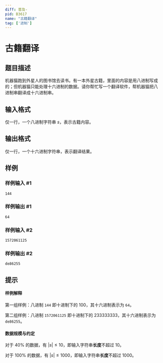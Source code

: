 ```yaml
---
diff: 普及-
pid: B3617
name: "古籍翻译"
tag: ['进制']
---
```

# 古籍翻译
## 题目描述

机器猫跑到外星人的图书馆去读书。有一本外星古籍，里面的内容是用八进制写成的；但机器猫只能处理十六进制的数据。请你帮忙写一个翻译软件，帮机器猫把八进制串翻译成十六进制串。
## 输入格式

仅一行，一个八进制字符串 $s$，表示古籍内容。
## 输出格式

仅一行，一个十六进制字符串，表示翻译结果。
## 样例

### 样例输入 #1
```
144
```
### 样例输出 #1
```
64
```
### 样例输入 #2
```
1572061125
```
### 样例输出 #2
```
de86255
```
## 提示

#### 样例解释

第一组样例：八进制 `144` 即十进制下的 100，其十六进制表示为 `64`。

第二组样例：八进制 `1572061125` 即十进制下的 233333333，其十六进制表示为 `de86255`。

#### 数据规模与约定

对于 $40\%$ 的数据，有 $|s| \leq 10$，即输入字符串**长度**不超过 $10$。

对于 $100\%$ 的数据，有 $|s| \leq 1000$，即输入字符串**长度**不超过 $1000$。

